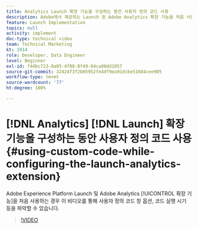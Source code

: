 ```yaml
---
title: Analytics Launch 확장 기능을 구성하는 동안 사용자 정의 코드 사용
description: Adobe에서 제공하는 Launch 및 Adobe Analytics 확장 기능을 처음 사용하는 경우 이 비디오를 통해 사용자 정의 코드 창 옵션, 코드 실행 시기 등을 파악할 수 있습니다.
feature: Launch Implementation
topics: null
activity: implement
doc-type: technical video
team: Technical Marketing
kt: 2914
role: Developer, Data Engineer
level: Beginner
exl-id: f44bc723-0a05-4f88-8f49-04ca00dd1057
source-git-commit: 32424f3f2b05952fe4df9ea91dcbe51684cee905
workflow-type: tm+mt
source-wordcount: '77'
ht-degree: 100%

---
```


# [!DNL Analytics] [!DNL Launch] 확장 기능을 구성하는 동안 사용자 정의 코드 사용 {#using-custom-code-while-configuring-the-launch-analytics-extension}

Adobe Experience Platform Launch 및 Adobe Analytics [!UICONTROL 확장 기능]을 처음 사용하는 경우 이 비디오를 통해 사용자 정의 코드 창 옵션, 코드 실행 시기 등을 파악할 수 있습니다.

>[!VIDEO](https://video.tv.adobe.com/v/27272/?quality=9)
